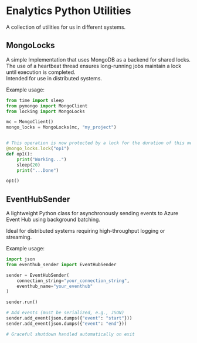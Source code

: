 # Enalytics Python Utilities  
A collection of utilities for us in different systems.

## MongoLocks
A simple Implementation that uses MongoDB as a backend for shared locks. The use of a heartbeat thread ensures long-running jobs maintain a lock until execution is completed.  
Intended for use in distributed systems.

Example usage:
```python
from time import sleep
from pymongo import MongoClient
from locking import MongoLocks

mc = MongoClient()
mongo_locks = MongoLocks(mc, "my_project")


# This operation is now protected by a lock for the duration of this method execution
@mongo_locks.lock("op1")
def op1():
    print("Working...")
    sleep(20)
    print("...Done")

op1()
```

## EventHubSender

A lightweight Python class for asynchronously sending events to Azure Event Hub using background batching.

Ideal for distributed systems requiring high-throughput logging or streaming.

Example usage:
```python
import json
from eventhub_sender import EventHubSender

sender = EventHubSender(
    connection_string="your_connection_string",
    eventhub_name="your_eventhub"
)

sender.run()

# Add events (must be serialized, e.g., JSON)
sender.add_event(json.dumps({"event": "start"}))
sender.add_event(json.dumps({"event": "end"}))

# Graceful shutdown handled automatically on exit
```
